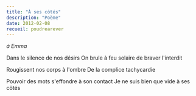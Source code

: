 ```yaml
---
title: "À ses côtés"
description: "Poème"
date: 2012-02-08
recueil: poudrearever
---
```


*à Emma*

Dans le silence de nos désirs
On brule à feu solaire de braver l'interdit

Rougissent nos corps à l'ombre
De la complice tachycardie

Pouvoir des mots s'effondre à son contact
Je ne suis bien que vide à ses côtés

